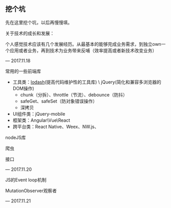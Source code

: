 ## 挖个坑

先在这里挖个坑，以后再慢慢填。

关于技术的成长和发展：

个人感觉技术应该有几个发展经历。从最基本的能够完成业务需求，到独立own一个应用或者业务，再到技术为业务带来反哺（效率提高或者新技术改变业务）

— 2017.11.18



常用的一些前端库

- 工具类：[lodash](http://lodashjs.com/docs/)(提高代码维护性的工具库) \ jQuery(简化和兼容多浏览器的DOM操作)
  - chunk（分拆）、throttle（节流）、debounce（防抖）
  - safeGet、safeSet（防对象错误操作）
  - 深拷贝
- UI组件类：jQuery-mobile
- 框架类：Angular\Vue\React
- 跨平台类：React Native、Weex、NW.js、



nodeJS库

爬虫

接口

— 2017.11.20



JS的Event loop机制

MutationObserver观察者

— 2017.11.21